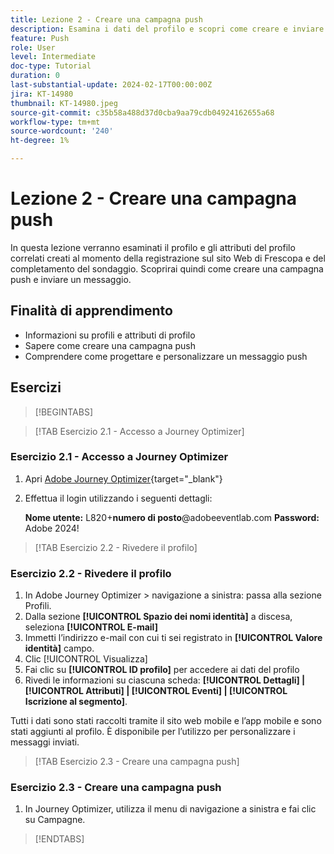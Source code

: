 ```yaml
---
title: Lezione 2 - Creare una campagna push
description: Esamina i dati del profilo e scopri come creare e inviare ai tipi di pubblico notifiche push in Journey Optimizer.
feature: Push
role: User
level: Intermediate
doc-type: Tutorial
duration: 0
last-substantial-update: 2024-02-17T00:00:00Z
jira: KT-14980
thumbnail: KT-14980.jpeg
source-git-commit: c35b58a488d37d0cba9aa79cdb04924162655a68
workflow-type: tm+mt
source-wordcount: '240'
ht-degree: 1%

---
```



# Lezione 2 - Creare una campagna push

In questa lezione verranno esaminati il profilo e gli attributi del profilo correlati creati al momento della registrazione sul sito Web di Frescopa e del completamento del sondaggio. Scoprirai quindi come creare una campagna push e inviare un messaggio.

## Finalità di apprendimento

* Informazioni su profili e attributi di profilo
* Sapere come creare una campagna push
* Comprendere come progettare e personalizzare un messaggio push

## Esercizi

>[!BEGINTABS]

>[!TAB Esercizio 2.1 - Accesso a Journey Optimizer]

### Esercizio 2.1 - Accesso a Journey Optimizer

1. Apri [Adobe Journey Optimizer](https://experience.adobe.com/#/@techmarketingdemos/sname:summit-ajo-lab/journey-optimizer/home){target="_blank"}
2. Effettua il login utilizzando i seguenti dettagli:

   **Nome utente:**   L820+**numero di posto**@adobeeventlab.com
   **Password:**   Adobe 2024!

>[!TAB Esercizio 2.2 - Rivedere il profilo]

### Esercizio 2.2 - Rivedere il profilo

1. In Adobe Journey Optimizer > navigazione a sinistra: passa alla sezione Profili.
2. Dalla sezione **[!UICONTROL Spazio dei nomi identità]** a discesa, seleziona **[!UICONTROL E-mail]**
3. Immetti l’indirizzo e-mail con cui ti sei registrato in **[!UICONTROL Valore identità]** campo.
4. Clic [!UICONTROL Visualizza]
5. Fai clic su **[!UICONTROL ID profilo]** per accedere ai dati del profilo
6. Rivedi le informazioni su ciascuna scheda: **[!UICONTROL Dettagli] | [!UICONTROL Attributi] | [!UICONTROL Eventi] | [!UICONTROL Iscrizione al segmento]**.

Tutti i dati sono stati raccolti tramite il sito web mobile e l’app mobile e sono stati aggiunti al profilo. È disponibile per l’utilizzo per personalizzare i messaggi inviati.

>[!TAB Esercizio 2.3 - Creare una campagna push]

### Esercizio 2.3 - Creare una campagna push

1. In Journey Optimizer, utilizza il menu di navigazione a sinistra e fai clic su Campagne.

>[!ENDTABS]
